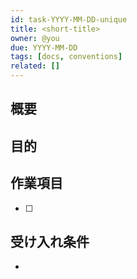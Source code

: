 ```yaml
---
id: task-YYYY-MM-DD-unique
title: <short-title>
owner: @you
due: YYYY-MM-DD
tags: [docs, conventions]
related: []
---
```


## 概要

## 目的

## 作業項目
- [ ] 

## 受け入れ条件
- 

